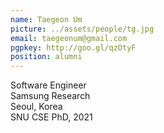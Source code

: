 ```yaml
---
name: Taegeon Um
picture: ../assets/people/tg.jpg
email: taegeonum@gmail.com
pgpkey: http://goo.gl/qzOtyF
position: alumni
---
```

Software Engineer<br>
Samsung Research<br>
Seoul, Korea<br>
SNU CSE PhD, 2021